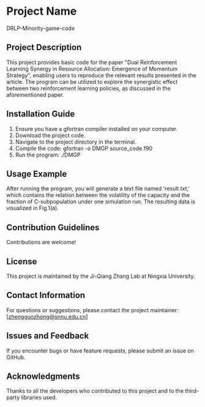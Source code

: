 # Project Name
DRLP-Minority-game-code

## Project Description
This project provides basic code for the paper "Dual Reinforcement Learning Synergy in Resource Allocation: Emergence of Momentum Strategy", enabling users to reproduce the relevant results presented in the article. The program can be utilized to explore the synergistic effect between two reinforcement learning policies, as discussed in the aforementioned paper.

## Installation Guide
1. Ensure you have a gfortran compiler installed on your computer.
2. Download the project code.
3. Navigate to the project directory in the terminal.
4. Compile the code:
gfortran -o DMGP source_code.f90
5. Run the program: ./DMGP
## Usage Example
After running the program, you will generate a text file named 'result.txt,' which contains the relation between the volatility of the capacity and the fraction of C-subpopulation under one simulation run. The resulting data is visualized in Fig.1(a).   

## Contribution Guidelines
Contributions are welcome!

## License
This project is maintained by the Ji-Qiang Zhang Lab at Ningxia University.

## Contact Information
For questions or suggestions, please contact the project maintainer: [zhengguozhong@snnu.edu.cn]

## Issues and Feedback
If you encounter bugs or have feature requests, please submit an issue on GitHub.

## Acknowledgments
Thanks to all the developers who contributed to this project and to the third-party libraries used. 
